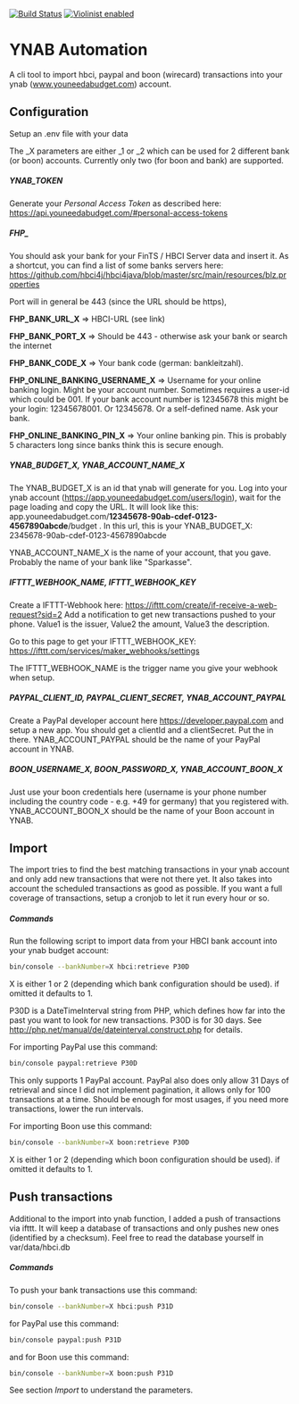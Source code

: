 [![Build Status](https://travis-ci.org/dpeuscher/ynab_automation.svg?branch=master)](https://travis-ci.org/dpeuscher/ynab_automation)
[![Violinist enabled](https://img.shields.io/badge/violinist-enabled-brightgreen.svg)](https://violinist.io)

# YNAB Automation

A cli tool to import hbci, paypal and boon (wirecard) transactions into your ynab (www.youneedabudget.com) account.

## Configuration
Setup an .env file with your data

The _X parameters are either _1 or _2 which can be used for 2 different bank (or boon) accounts. Currently only two (for
 boon and bank) are supported.

##### YNAB_TOKEN
Generate your _Personal Access Token_ as described here: https://api.youneedabudget.com/#personal-access-tokens

##### FHP_
You should ask your bank for your FinTS / HBCI Server data and insert it. As a shortcut, you can find a list of some
banks servers here: https://github.com/hbci4j/hbci4java/blob/master/src/main/resources/blz.properties

Port will in general be 443 (since the URL should be https),

**FHP_BANK_URL_X** => HBCI-URL (see link)

**FHP_BANK_PORT_X** => Should be 443 - otherwise ask your bank or search the internet

**FHP_BANK_CODE_X** => Your bank code (german: bankleitzahl).

**FHP_ONLINE_BANKING_USERNAME_X** => Username for your online banking login. Might be your account number. Sometimes 
requires a user-id which could be 001. If your bank account number is 12345678 this might be your login: 12345678001. 
Or 12345678. Or a self-defined name. Ask your bank.
 
**FHP_ONLINE_BANKING_PIN_X** => Your online banking pin. This is probably 5 characters long since banks think this is
secure enough.

##### YNAB_BUDGET_X, YNAB_ACCOUNT_NAME_X
The YNAB_BUDGET_X is an id that ynab will generate for you. Log into your ynab account 
(https://app.youneedabudget.com/users/login), wait for the page loading and copy the URL. It will look like this:
app.youneedabudget.com/**12345678-90ab-cdef-0123-4567890abcde**/budget . In this url, this is your YNAB_BUDGET_X: 
2345678-90ab-cdef-0123-4567890abcde

YNAB_ACCOUNT_NAME_X is the name of your account, that you gave. Probably the name of your bank like "Sparkasse".

##### IFTTT_WEBHOOK_NAME, IFTTT_WEBHOOK_KEY
Create a IFTTT-Webhook here: https://ifttt.com/create/if-receive-a-web-request?sid=2
Add a notification to get new transactions pushed to your phone. Value1 is the issuer, Value2 the amount, Value3 the 
description.

Go to this page to get your IFTTT_WEBHOOK_KEY: https://ifttt.com/services/maker_webhooks/settings

The IFTTT_WEBHOOK_NAME is the trigger name you give your webhook when setup. 

##### PAYPAL_CLIENT_ID, PAYPAL_CLIENT_SECRET, YNAB_ACCOUNT_PAYPAL
Create a PayPal developer account here https://developer.paypal.com and setup a new app. You should get a clientId and a
clientSecret. Put the in there. YNAB_ACCOUNT_PAYPAL should be the name of your PayPal account in YNAB.

##### BOON_USERNAME_X, BOON_PASSWORD_X, YNAB_ACCOUNT_BOON_X
Just use your boon credentials here (username is your phone number including the country code - e.g. +49 for germany)
that you registered with. YNAB_ACCOUNT_BOON_X should be the name of your Boon account in YNAB.

## Import
The import tries to find the best matching transactions in your ynab account and only add new transactions that were not
there yet. It also takes into account the scheduled transactions as good as possible. If you want a full coverage of 
transactions, setup a cronjob to let it run every hour or so.

##### Commands

Run the following script to import data from your HBCI bank account into your ynab budget account:
```bash
bin/console --bankNumber=X hbci:retrieve P30D
```
X is either 1 or 2 (depending which bank configuration should be used). if omitted it defaults to 1.

P30D is a DateTimeInterval string from PHP, which defines how far into the past you want to look for new transactions.
P30D is for 30 days. See http://php.net/manual/de/dateinterval.construct.php for details.

For importing PayPal use this command:
```bash
bin/console paypal:retrieve P30D
```
This only supports 1 PayPal account. PayPal also does only allow 31 Days of retrieval and since I did not implement
pagination, it allows only for 100 transactions at a time. Should be enough for most usages, if you need more
transactions, lower the run intervals.

For importing Boon use this command:
```bash
bin/console --bankNumber=X boon:retrieve P30D
```
X is either 1 or 2 (depending which boon configuration should be used). if omitted it defaults to 1.

## Push transactions
Additional to the import into ynab function, I added a push of transactions via ifttt. It will keep a database of
transactions and only pushes new ones (identified by a checksum). Feel free to read the database yourself in
var/data/hbci.db

##### Commands
To push your bank transactions use this command:
```bash
bin/console --bankNumber=X hbci:push P31D
```
for PayPal use this command:
```bash
bin/console paypal:push P31D
```
and for Boon use this command:
```bash
bin/console --bankNumber=X boon:push P31D
```
See section _Import_ to understand the parameters.

